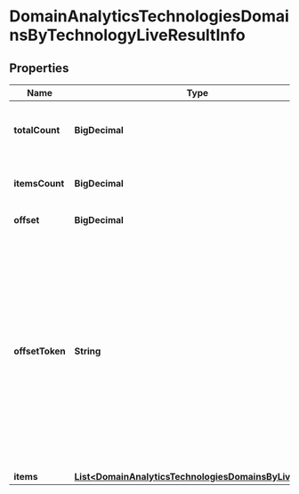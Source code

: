 

# DomainAnalyticsTechnologiesDomainsByTechnologyLiveResultInfo


## Properties

| Name | Type | Description | Notes |
|------------ | ------------- | ------------- | -------------|
|**totalCount** | **BigDecimal** | total number of relevant items in the database |  [optional] |
|**itemsCount** | **BigDecimal** | number of items in the results array |  [optional] |
|**offset** | **BigDecimal** | specified offset value |  [optional] |
|**offsetToken** | **String** | token for subsequent requests by specifying the unique offset_token when setting a new task, you will get the subsequent results of the initial task; offset_token values are unique for each subsequent task |  [optional] |
|**items** | [**List&lt;DomainAnalyticsTechnologiesDomainsByLiveItem&gt;**](DomainAnalyticsTechnologiesDomainsByLiveItem.md) | items array |  [optional] |



